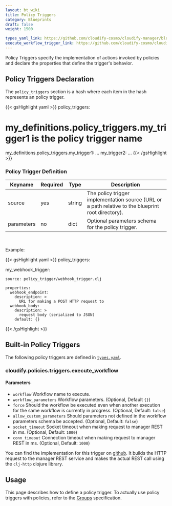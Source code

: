 ```yaml
---
layout: bt_wiki
title: Policy Triggers
category: Blueprints
draft: false
weight: 1500

types_yaml_link: https://github.com/cloudify-cosmo/cloudify-manager/blob/3.2/resources/rest-service/cloudify/types/types.yaml
execute_workflow_trigger_link: https://github.com/cloudify-cosmo/cloudify-manager/blob/3.1/resources/rest-service/cloudify/triggers/execute_workflow.clj
---
```


Policy Triggers specify the implementation of actions invoked by policies and declare the properties that define the trigger's behavior.

## Policy Triggers Declaration

The `policy_triggers` section is a hash where each item in the hash represents an policy trigger.

{{< gsHighlight  yaml >}}
policy_triggers:
  # my_definitions.policy_triggers.my_trigger1 is the policy trigger name
  my_definitions.policy_triggers.my_trigger1:
    ...
  my_trigger2:
    ...
{{< /gsHighlight >}}


### Policy Trigger Definition

Keyname     | Required | Type        | Description
----------- | -------- | ----        | -----------
source      | yes      | string      | The policy trigger implementation source (URL or a path relative to the blueprint root directory).
parameters  | no       | dict        | Optional parameters schema for the policy trigger.


<br>


Example:

{{< gsHighlight  yaml >}}
policy_triggers:

  my_webhook_trigger:

    source: policy_trigger/webhook_trigger.clj

    properties:
      webhook_endpoint:
        description: >
          URL for making a POST HTTP request to
      webhook_body:
        description: >
          request body (serialized to JSON)
        default: {}

{{< /gsHighlight >}}


## Built-in Policy Triggers

The following policy triggers are defined in [`types.yaml`]({{page.types_yaml_link}}).

### cloudify.policies.triggers.execute_workflow

#### Parameters

* `workflow` Workflow name to execute.
* `workflow_parameters` Workflow parameters. (Optional, Default `{}`)
* `force` Should the workflow be executed even when another execution for the same workflow is currently in progress. (Optional, Default: `false`)
* `allow_custom_parameters` Should parameters not defined in the workflow parameters schema be accepted. (Optional, Default: `false`)
* `socket_timeout` Socket timeout when making request to manager REST in ms. (Optional, Default: `1000`)
* `conn_timeout` Connection timeout when making request to manager REST in ms. (Optional, Default: `1000`)

You can find the implementation for this trigger on [github]({{page.execute_workflow_trigger_link}}). It builds the HTTP request to the manager REST service and makes the actual REST call using the `clj-http` clojure library.

## Usage
This page describes how to define a policy trigger. To actually use policy triggers with policies,
refer to the [Groups](dsl-spec-groups.html) specification.
